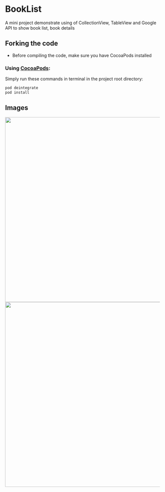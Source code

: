 # BookList
A mini project demonstrate using of CollectionView, TableView and Google API to show book list, book details

## Forking the code
- Before compiling the code, make sure you have CocoaPods installed
### Using [CocoaPods](https://cocoapods.org):

   Simply run these commands in terminal in the project root directory:

   ```ruby
   pod deintegrate
   pod install
   ```
## Images

<p align="center">
  <img src="https://github.com/ngay881855/BookList/blob/master/GIFs/ezgif-BookList_1.gif" height="600" />
  <img src="https://github.com/ngay881855/BookList/blob/master/GIFs/ezgif-BookList_2.gif" height="600" />
</p>
